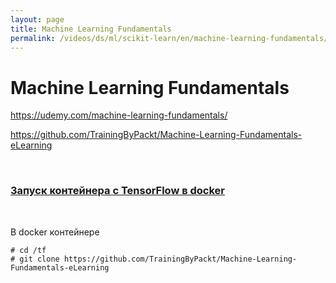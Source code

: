 ```yaml
---
layout: page
title: Machine Learning Fundamentals
permalink: /videos/ds/ml/scikit-learn/en/machine-learning-fundamentals/
---
```


# Machine Learning Fundamentals

https://udemy.com/machine-learning-fundamentals/

https://github.com/TrainingByPackt/Machine-Learning-Fundamentals-eLearning

<br/>

### [Запуск контейнера с TensorFlow в docker](/ds/devtools/python/docker/)

<br/>

В docker контейнере

    # cd /tf
    # git clone https://github.com/TrainingByPackt/Machine-Learning-Fundamentals-eLearning
